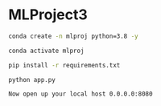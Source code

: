 # MLProject3

``` bash
conda create -n mlproj python=3.8 -y 
```

``` bash
conda activate mlproj
```

``` bash
pip install -r requirements.txt
```

``` bash
python app.py
```

``` bash
Now open up your local host 0.0.0.0:8080
```
